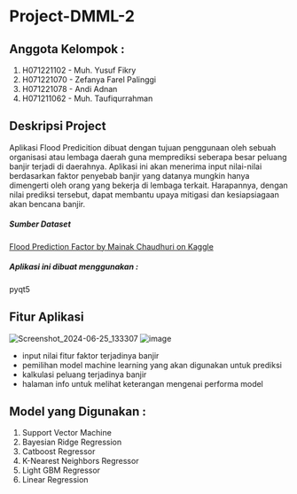 # Project-DMML-2

## Anggota Kelompok : 
  1. H071221102 - Muh. Yusuf Fikry
  2. H071221070 - Zefanya Farel Palinggi
  3. H071221078 - Andi Adnan
  4. H071211062 - Muh. Taufiqurrahman



## Deskripsi Project 
Aplikasi Flood Predicition dibuat dengan tujuan penggunaan oleh sebuah organisasi atau  lembaga daerah guna memprediksi seberapa besar peluang banjir terjadi di daerahnya. Aplikasi ini akan menerima input nilai-nilai berdasarkan faktor penyebab banjir yang datanya mungkin hanya dimengerti oleh orang yang bekerja di lembaga terkait. Harapannya, dengan nilai prediksi tersebut, dapat membantu upaya mitigasi dan kesiapsiagaan akan bencana banjir.

##### Sumber Dataset
[Flood Prediction Factor by Mainak Chaudhuri on Kaggle](https://www.kaggle.com/datasets/brijlaldhankour/flood-prediction-factors)

##### Aplikasi ini dibuat menggunakan : 
pyqt5

## Fitur Aplikasi
![Screenshot_2024-06-25_133307](https://github.com/yusuffikry/Project-DMML-2/assets/113654172/1d493fe7-b8d0-4b60-a84a-edf6031fc959)
![image](https://github.com/yusuffikry/Project-DMML-2/assets/113654172/073c86a0-b748-4838-9313-8d84d8bb1387)
  - input nilai fitur faktor terjadinya banjir
  - pemilihan model machine learning yang akan digunakan untuk prediksi
  - kalkulasi peluang terjadinya banjir
  - halaman info untuk melihat keterangan mengenai performa model

## Model yang Digunakan :
  1. Support Vector Machine
  2. Bayesian Ridge Regression
  3. Catboost Regressor
  4. K-Nearest Neighbors Regressor
  5. Light GBM Regressor
  6. Linear Regression

